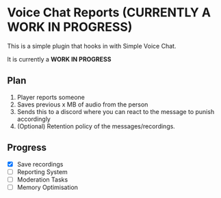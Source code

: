 # Voice Chat Reports (CURRENTLY A WORK IN PROGRESS)
This is a simple plugin that hooks in with Simple Voice Chat.

It is currently a **WORK IN PROGRESS**

## Plan
1. Player reports someone
2. Saves previous x MB of audio from the person
3. Sends this to a discord where you can react to the message to punish accordingly
4. (Optional) Retention policy of the messages/recordings.

## Progress
- [x] Save recordings
- [ ] Reporting System
- [ ] Moderation Tasks
- [ ] Memory Optimisation
